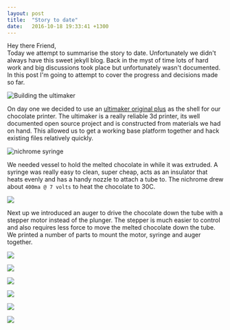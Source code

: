 ```yaml
---
layout: post
title:  "Story to date"
date:   2016-10-18 19:33:41 +1300
---
```


Hey there Friend,  
Today we attempt to summarise the story to date. Unfortunately we didn't always have this sweet jekyll blog.
Back in the myst of time lots of hard work and big discussions took place but unfortunately wasn't documented. In this post I'm going to attempt to cover the progress and decisions made so far.  

![Building the ultimaker]({{site.url}}{{site.imageurl}}IMG_20160519_195445.jpg)  

On day one we decided to use an [ultimaker original plus](https://github.com/Ultimaker/Ultimaker-Original-Plus) as the shell for our chocolate printer. The ultimaker is a really reliable 3d printer, its well documented open source project and is constructed from materials we had on hand. This allowed us to get a working base platform together and hack existing files relatively quickly.  

![nichrome syringe]({{site.url}}{{site.imageurl}}IMG_20160609_210032.jpg)  

We needed vessel to hold the melted chocolate in while it was extruded. A syringe was really easy to clean, super cheap, acts as an insulator that heats evenly and has a handy nozzle to attach a tube to. The nichrome drew about `400ma @ 7 volts` to heat the chocolate to 30C.  

![]({{site.url}}{{site.imageurl}}IMG_20160616_200528.jpg)  

Next up we introduced an auger to drive the chocolate down the tube with a stepper motor instead of the plunger. The stepper is much easier to control and also requires less force to move the melted chocolate down the tube. We printed a number of parts to mount the motor, syringe and auger together.

![]({{site.url}}{{site.imageurl}}20160915_200920.jpg)  

![]({{site.url}}{{site.imageurl}}IMG_20161013_200303.jpg)  

![]({{site.url}}{{site.imageurl}}IMG_20161006_225042.jpg)  

![]({{site.url}}{{site.imageurl}}IMG_20160804_183413.jpg)  

![]({{site.url}}{{site.imageurl}}IMG_20160609_202411.jpg)  

![]({{site.url}}{{site.imageurl}}20161013_204447.jpg)  

